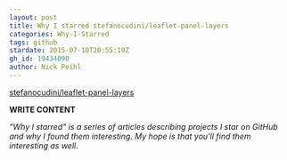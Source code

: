 ```yaml
---
layout: post
title: Why I starred stefanocudini/leaflet-panel-layers
categories: Why-I-Starred
tags: github
stardate: 2015-07-10T20:55:19Z
gh_id: 19434090
author: Nick Peihl
---
```


[stefanocudini/leaflet-panel-layers](https://github.com/stefanocudini/leaflet-panel-layers)

**WRITE CONTENT**

*"Why I starred" is a series of articles describing projects I star on GitHub and why I found them interesting. My hope is that you'll find them interesting as well.*

